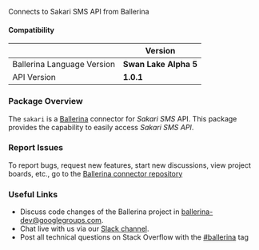 Connects to Sakari SMS API from Ballerina

#### Compatibility
|                               | Version               |
|-------------------------------|-----------------------|
| Ballerina Language Version    | **Swan Lake Alpha 5** |
| API Version                   | **1.0.1**               |

### Package Overview
The `sakari` is a [Ballerina](https://ballerina.io/) connector for *Sakari SMS* API.
This package provides the capability to easily access *Sakari SMS API*.
### Report Issues
To report bugs, request new features, start new discussions, view project boards, etc., go to the [Ballerina connector repository](https://github.com/ballerina-platform/ballerinax-openapi-connectors)
### Useful Links
- Discuss code changes of the Ballerina project in [ballerina-dev@googlegroups.com](mailto:ballerina-dev@googlegroups.com).
- Chat live with us via our [Slack channel](https://ballerina.io/community/slack/).
- Post all technical questions on Stack Overflow with the [#ballerina](https://stackoverflow.com/questions/tagged/ballerina) tag
